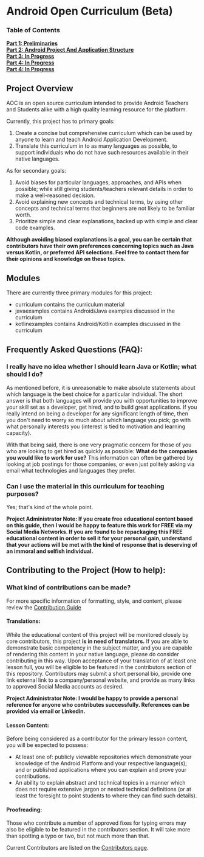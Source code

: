 # Android Open Curriculum (Beta)

### Table of Contents
**[Part 1: Preliminaries](curriculum-en/one/one_one/Preliminaries.md)**<br>
**[Part 2: Android Project And Application Structure](curriculum-en/two/two_one/DirectoryOverview.md)**<br>
**[Part 3: In Progress]()**<br>
**[Part 4: In Progress]()**<br>
**[Part 4: In Progress]()**<br>


## Project Overview

AOC is an open source curriculum intended to provide Android Teachers and Students alike with a high quality learning
resource for the platform. 

Currently, this project has to primary goals:
1. Create a concise but comprehensive curriculum which can be used by anyone to learn and teach Android Application
Development.
2. Translate this curriculum in to as many languages as possible, to support individuals who do not have such resources
available in their native languages. 

As for secondary goals:
1. Avoid biases for particular languages, approaches, and APIs when possible; while still giving students/teachers 
relevant details in order to make a well-reasoned decision.
2. Avoid explaining new concepts and technical terms, by using other concepts and technical terms that beginners are
not likely to be familiar worth. 
3. Prioritize simple and clear explanations, backed up with simple and clear code examples. 

**Although avoiding biased explanations is a goal, you can be certain that contributors have their own preferences
concerning topics such as Java versus Kotlin, or preferred API selections. Feel free to contact them for their opinions
and knowledge on these topics.**

## Modules

There are currently three primary modules for this project:
* curriculum contains the curriculum material
* javaexamples contains Android/Java examples discussed in the curriculum
* kotlinexamples contains Android/Kotlin examples discussed in the curriculum

## Frequently Asked Questions (FAQ):

### I really have no idea whether I should learn Java or Kotlin; what should I do?
As mentioned before, it is unreasonable to make absolute statements about which language is the best choice for a
particular individual. The short answer is that both languages will provide you with opportunities to improve your
skill set as a developer, get hired, and to build great applications. If you really intend on being a developer for any
significant length of time, then you don't need to worry so much about which language you pick; go with what personally
interests you (interest is tied to motivation and learning capacity).

With that being said, there is one very pragmatic concern for those of you who are looking to get hired as quickly as
possible: **What do the companies you would like to work for use?** This information can often be gathered  by 
looking at job postings for those companies, or even just politely asking via email what technologies and languages
they prefer. 

### Can I use the material in this curriculum for teaching purposes?
Yes; that's kind of the whole point.

**Project Administrator Note: If you create free educational content based on this guide, then I would be 
happy to feature this work for FREE via my Social Media Networks. If you are found to be repackaging this FREE 
educational content in order to sell it for your personal gain, understand that your actions will be met with the kind
of response that is deserving of an immoral and selfish individual.**

## Contributing to the Project (How to help):

### What kind of contributions can be made?

For more specific information of formatting, style, and content, please review the [Contribution Guide](Contribution_Guide.md)

#### Translations:
While the educational content of this project will be monitored closely by core contributors, this project **is in need of translators.**
If you are able to demonstrate basic competency in the subject matter, and you are capable of rendering this content in 
your native language, please do consider contributing in this way. Upon acceptance of your translation of at least
one lesson full, you will be eligible to be featured in the contributors section of this repository. Contributors may
submit a short personal bio, provide one link external link to a company/personal website, and provide as many links to
approved Social Media accounts as desired. 

**Project Administrator Note: I would be happy to provide a personal reference for anyone who contributes successfully.
References can be provided via email or Linkedin.**

#### Lesson Content:
Before being considered as a contributor for the primary lesson content, you will be expected to possess:
* At least one of: publicly viewable repositories which demonstrate your knowledge of the Android Platform and your respective
language(s); and or published applications where you can explain and prove your contributions.
* An ability to explain abstract and technical topics in a manner which does not require extensive jargon or nested
technical definitions (or at least the foresight to point students to where they can find such details). 

#### Proofreading:
Those who contribute a number of approved fixes for typing errors may also be eligible to be featured in the
contributors section. It will take more than spotting a typo or two, but not much more than that. 

Current Contributors are listed on the [Contributors page](Contributors.md).

